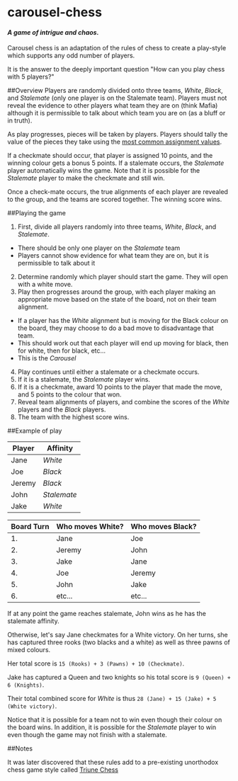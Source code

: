 # carousel-chess

#### *A game of intrigue and chaos.*

Carousel chess is an adaptation of the rules of chess to create a play-style which supports any odd number of players.

It is the answer to the deeply important question "How can you play chess with 5 players?"

##Overview
Players are randomly divided onto three teams, *White*, *Black*, and *Stalemate* (only one player is on the Stalemate team). Players must not reveal the evidence to other players what team they are on (think Mafia) although it is permissible to talk about which team you are on (as a bluff or in truth).

As play progresses, pieces will be taken by players. Players should tally the value of the pieces they take using the [most common assignment values](https://en.wikipedia.org/wiki/Chess_piece_relative_value). 

If a checkmate should occur, that player is assigned 10 points, and the winning colour gets a bonus 5 points. If a stalemate occurs, the *Stalemate* player automatically wins the game. Note that it is possible for the *Stalemate* player to make the checkmate and still win.

Once a check-mate occurs, the true alignments of each player are revealed to the group, and the teams are scored together. The winning score wins.

##Playing the game

1. First, divide all players randomly into three teams, *White*, *Black*, and *Stalemate*.
  * There should be only one player on the *Stalemate* team
  * Players cannot show evidence for what team they are on, but it is permissible to talk about it

2. Determine randomly which player should start the game. They will open with a white move.
3. Play then progresses around the group, with each player making an appropriate move based on the state of the board, not on their team alignment.
  * If a player has the *White* alignment but is moving for the Black colour on the board, they may choose to do a bad move to disadvantage that team.
  * This should work out that each player will end up moving for black, then for white, then for black, etc...
  * This is the *Carousel*
4. Play continues until either a stalemate or a checkmate occurs.
5. If it is a stalemate, the *Stalemate* player wins.
6. If it is a checkmate, award 10 points to the player that made the move, and 5 points to the colour that won.
7. Reveal team alignments of players, and combine the scores of the *White* players and the *Black* players. 
8. The team with the highest score wins.

##Example of play

 Player | Affinity 
 ---| --- 
Jane | *White*
Joe | *Black*
Jeremy | *Black*
John | *Stalemate*
Jake | *White*

Board Turn | Who moves White? | Who moves Black?
--- | --- | ---
1. | Jane | Joe
2. | Jeremy | John
3. | Jake | Jane
4. | Joe | Jeremy
5. | John | Jake
6. | etc... | etc...

If at any point the game reaches stalemate, John wins as he has the stalemate affinity.

Otherwise, let's say Jane checkmates for a White victory. On her turns, she has captured three rooks (two blacks and a white) as well as three pawns of mixed colours.

Her total score is `15 (Rooks) + 3 (Pawns) + 10 (Checkmate)`.

Jake has captured a Queen and two knights so his total score is `9 (Queen) + 6 (Knights)`.

Their total combined score for *White* is thus `28 (Jane) + 15 (Jake) + 5 (White victory)`.


Notice that it is possible for a team not to win even though their colour on the board wins. In addition, it is possible for the *Stalemate* player to win even though the game may not finish with a stalemate.

##Notes

It was later discovered that these rules add to a pre-existing unorthodox chess game style called [Triune Chess](http://www.chessvariants.com/multiplayer.dir/triune-chess.html)

